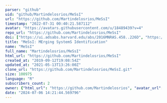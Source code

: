 ```yaml
---
parser: "github"
uid: "github/Martindelosrios/MeSsI"
url: "https://github.com/Martindelosrios/MeSsI"
timestamp: "2022-07-31 00:40:21.587112"
avatar: "https://avatars.githubusercontent.com/u/18489439?v=4"
repo_url: "https://github.com/Martindelosrios/MeSsI"
doi: ["https://ui.adsabs.harvard.edu/abs/2016MNRAS.458..226D", "https://ui.adsabs.harvard.edu/abs/2022ascl.soft07003D/abstract"]
title: "MeSsI: MErging SystemS Identification"
name: "MeSsI"
full_name: "Martindelosrios/MeSsI"
html_url: "https://github.com/Martindelosrios/MeSsI"
created_at: "2019-09-12T19:08:54Z"
updated_at: "2021-05-13T13:26:00Z"
clone_url: "https://github.com/Martindelosrios/MeSsI.git"
size: 100975
language: "R"
subscribers_count: 2
owner: {"html_url": "https://github.com/Martindelosrios", "avatar_url": "https://avatars.githubusercontent.com/u/18489439?v=4", "login": "Martindelosrios", "type": "User"}
date: "2024-07-06 14:21:44.569796"
---
```

